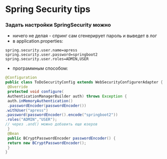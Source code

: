 ﻿# Spring Security tips

### Задать настройки SpringSecurity можно 
* ничего не делая - спринг сам сгенерирует пароль и выведет в лог
* в application.properties:
```
spring.security.user.name=apress
spring.security.user.password=springboot2
spring.security.user.roles=ADMIN,USER
```
* программным способом:
```Java
@Configuration
public class ToDoSecurityConfig extends WebSecurityConfigurerAdapter {
 @Override
 protected void configure(
 AuthenticationManagerBuilder auth) throws Exception {
 auth.inMemoryAuthentication()
 .passwordEncoder(passwordEncoder())
.withUser("apress")
.password(passwordEncoder().encode("springboot2"))
.roles("ADMIN","USER");
// через .and() можно добавить еще юзеров
 }
 @Bean
 public BCryptPasswordEncoder passwordEncoder() {
 return new BCryptPasswordEncoder();
 }
}
```